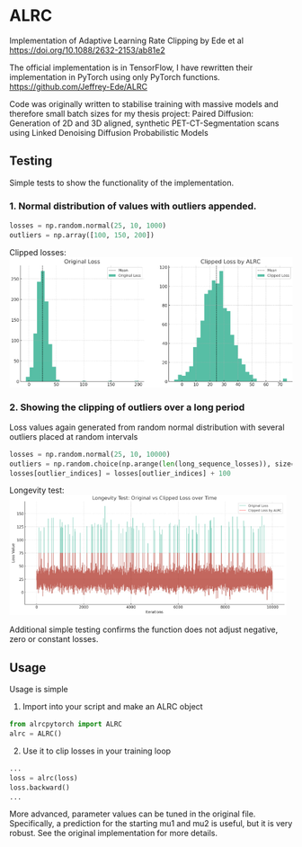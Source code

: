 # ALRC
Implementation of Adaptive Learning Rate Clipping by Ede et al
https://doi.org/10.1088/2632-2153/ab81e2

The official implementation is in TensorFlow, I have rewritten their implementation in PyTorch using only PyTorch functions.
https://github.com/Jeffrey-Ede/ALRC

Code was originally written to stabilise training with massive models and therefore small batch sizes for my thesis project: Paired Diffusion: Generation of 2D and 3D aligned, synthetic PET-CT-Segmentation scans using Linked Denoising Diffusion Probabilistic Models

## Testing
Simple tests to show the functionality of the implementation.

### 1. Normal distribution of values with outliers appended.
```python
losses = np.random.normal(25, 10, 1000)
outliers = np.array([100, 150, 200])
```
Clipped losses:<br>
![Clipped losses](clipping_test.png)

### 2. Showing the clipping of outliers over a long period
Loss values again generated from random normal distribution with several outliers placed at random intervals
```python
losses = np.random.normal(25, 10, 10000)
outliers = np.random.choice(np.arange(len(long_sequence_losses)), size=100, replace=False)
losses[outlier_indices] = losses[outlier_indices] + 100
```
Longevity test:<br>
![Longevity](longevity_test.png)

Additional simple testing confirms the function does not adjust negative, zero or constant losses.

## Usage

Usage is simple

1. Import into your script and make an ALRC object

```python
from alrcpytorch import ALRC
alrc = ALRC()
```

2. Use it to clip losses in your training loop

```python
...
loss = alrc(loss)
loss.backward()
...
```

More advanced, parameter values can be tuned in the original file. Specifically, a prediction for the starting mu1 and mu2 is useful, but it is very robust. See the original implementation for more details.
